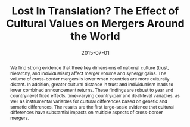 ---
title: " Lost In Translation? The Effect of Cultural Values on Mergers Around the World"
collection: publications
permalink: /publication/lost-in-translation
date: 2015-07-01
venue: 'Journal of Financial Economics'
paperurl: '/files/pdf/research/Lost_in_Translation.pdf'
paperurl_appendix: '/files/pdf/research/Lost_in_Translation_Online_Appendix.pdf'
award: '- Jensen Prize for Corporate Finance and Organizations (second prize).'
award2: '- CEG Research Prize in Corporate Finance at the 2011 Finance Down Under Conference.'
link: 'https://doi.org/10.1016/j.jfineco.2012.08.006'
github: 'https://github.com/cesare-fracassi/lost_in_translation'
citation: 'Ahern, K., D. Daminelli, and C. Fracassi. 2015. &quot;Lost In Translation? The Effect of Cultural Values on Mergers Around the World.&quot; <i>Journal of Financial Economics</i>  117 (1), 165-189.'
abstract: 'We find strong evidence that three key dimensions of national culture (trust, hierarchy, and individualism) affect merger volume and synergy gains. The volume of cross-border mergers is lower when countries are more culturally distant. In addition, greater cultural distance in trust and individualism leads to lower combined announcement returns. These findings are robust to year and country-level fixed effects, time-varying country-pair and deal-level variables, as well as instrumental variables for cultural differences based on genetic and somatic differences. The results are the first large-scale evidence that cultural differences have substantial impacts on multiple aspects of cross-border mergers.'
---